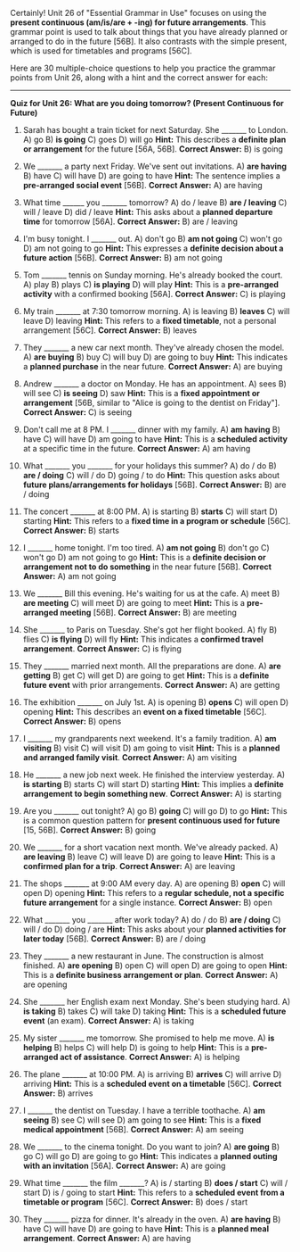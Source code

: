 Certainly! Unit 26 of "Essential Grammar in Use" focuses on using the **present continuous (am/is/are + -ing) for future arrangements**. This grammar point is used to talk about things that you have already planned or arranged to do in the future [56B]. It also contrasts with the simple present, which is used for timetables and programs [56C].

Here are 30 multiple-choice questions to help you practice the grammar points from Unit 26, along with a hint and the correct answer for each:

---

**Quiz for Unit 26: What are you doing tomorrow? (Present Continuous for Future)**

1.  Sarah has bought a train ticket for next Saturday. She _______ to London.
    A) go
    B) **is going**
    C) goes
    D) will go
    **Hint:** This describes a **definite plan or arrangement** for the future [56A, 56B].
    **Correct Answer:** B) is going

2.  We _______ a party next Friday. We've sent out invitations.
    A) **are having**
    B) have
    C) will have
    D) are going to have
    **Hint:** The sentence implies a **pre-arranged social event** [56B].
    **Correct Answer:** A) are having

3.  What time ______ you _______ tomorrow?
    A) do / leave
    B) **are / leaving**
    C) will / leave
    D) did / leave
    **Hint:** This asks about a **planned departure time** for tomorrow [56A].
    **Correct Answer:** B) are / leaving

4.  I'm busy tonight. I _______ out.
    A) don't go
    B) **am not going**
    C) won't go
    D) am not going to go
    **Hint:** This expresses a **definite decision about a future action** [56B].
    **Correct Answer:** B) am not going

5.  Tom _______ tennis on Sunday morning. He's already booked the court.
    A) play
    B) plays
    C) **is playing**
    D) will play
    **Hint:** This is a **pre-arranged activity** with a confirmed booking [56A].
    **Correct Answer:** C) is playing

6.  My train _______ at 7:30 tomorrow morning.
    A) is leaving
    B) **leaves**
    C) will leave
    D) leaving
    **Hint:** This refers to a **fixed timetable**, not a personal arrangement [56C].
    **Correct Answer:** B) leaves

7.  They _______ a new car next month. They've already chosen the model.
    A) **are buying**
    B) buy
    C) will buy
    D) are going to buy
    **Hint:** This indicates a **planned purchase** in the near future.
    **Correct Answer:** A) are buying

8.  Andrew _______ a doctor on Monday. He has an appointment.
    A) sees
    B) will see
    C) **is seeing**
    D) saw
    **Hint:** This is a **fixed appointment or arrangement** [56B, similar to "Alice is going to the dentist on Friday"].
    **Correct Answer:** C) is seeing

9.  Don't call me at 8 PM. I _______ dinner with my family.
    A) **am having**
    B) have
    C) will have
    D) am going to have
    **Hint:** This is a **scheduled activity** at a specific time in the future.
    **Correct Answer:** A) am having

10. What _______ you _______ for your holidays this summer?
    A) do / do
    B) **are / doing**
    C) will / do
    D) going / to do
    **Hint:** This question asks about **future plans/arrangements for holidays** [56B].
    **Correct Answer:** B) are / doing

11. The concert _______ at 8:00 PM.
    A) is starting
    B) **starts**
    C) will start
    D) starting
    **Hint:** This refers to a **fixed time in a program or schedule** [56C].
    **Correct Answer:** B) starts

12. I _______ home tonight. I'm too tired.
    A) **am not going**
    B) don't go
    C) won't go
    D) am not going to go
    **Hint:** This is a **definite decision or arrangement not to do something** in the near future [56B].
    **Correct Answer:** A) am not going

13. We _______ Bill this evening. He's waiting for us at the cafe.
    A) meet
    B) **are meeting**
    C) will meet
    D) are going to meet
    **Hint:** This is a **pre-arranged meeting** [56B].
    **Correct Answer:** B) are meeting

14. She _______ to Paris on Tuesday. She's got her flight booked.
    A) fly
    B) flies
    C) **is flying**
    D) will fly
    **Hint:** This indicates a **confirmed travel arrangement**.
    **Correct Answer:** C) is flying

15. They _______ married next month. All the preparations are done.
    A) **are getting**
    B) get
    C) will get
    D) are going to get
    **Hint:** This is a **definite future event** with prior arrangements.
    **Correct Answer:** A) are getting

16. The exhibition _______ on July 1st.
    A) is opening
    B) **opens**
    C) will open
    D) opening
    **Hint:** This describes an **event on a fixed timetable** [56C].
    **Correct Answer:** B) opens

17. I _______ my grandparents next weekend. It's a family tradition.
    A) **am visiting**
    B) visit
    C) will visit
    D) am going to visit
    **Hint:** This is a **planned and arranged family visit**.
    **Correct Answer:** A) am visiting

18. He _______ a new job next week. He finished the interview yesterday.
    A) **is starting**
    B) starts
    C) will start
    D) starting
    **Hint:** This implies a **definite arrangement to begin something new**.
    **Correct Answer:** A) is starting

19. Are you _______ out tonight?
    A) go
    B) **going**
    C) will go
    D) to go
    **Hint:** This is a common question pattern for **present continuous used for future** [15, 56B].
    **Correct Answer:** B) going

20. We _______ for a short vacation next month. We've already packed.
    A) **are leaving**
    B) leave
    C) will leave
    D) are going to leave
    **Hint:** This is a **confirmed plan for a trip**.
    **Correct Answer:** A) are leaving

21. The shops _______ at 9:00 AM every day.
    A) are opening
    B) **open**
    C) will open
    D) opening
    **Hint:** This refers to a **regular schedule, not a specific future arrangement** for a single instance.
    **Correct Answer:** B) open

22. What _______ you _______ after work today?
    A) do / do
    B) **are / doing**
    C) will / do
    D) doing / are
    **Hint:** This asks about your **planned activities for later today** [56B].
    **Correct Answer:** B) are / doing

23. They _______ a new restaurant in June. The construction is almost finished.
    A) **are opening**
    B) open
    C) will open
    D) are going to open
    **Hint:** This is a **definite business arrangement or plan**.
    **Correct Answer:** A) are opening

24. She _______ her English exam next Monday. She's been studying hard.
    A) **is taking**
    B) takes
    C) will take
    D) taking
    **Hint:** This is a **scheduled future event** (an exam).
    **Correct Answer:** A) is taking

25. My sister _______ me tomorrow. She promised to help me move.
    A) **is helping**
    B) helps
    C) will help
    D) is going to help
    **Hint:** This is a **pre-arranged act of assistance**.
    **Correct Answer:** A) is helping

26. The plane _______ at 10:00 PM.
    A) is arriving
    B) **arrives**
    C) will arrive
    D) arriving
    **Hint:** This is a **scheduled event on a timetable** [56C].
    **Correct Answer:** B) arrives

27. I _______ the dentist on Tuesday. I have a terrible toothache.
    A) **am seeing**
    B) see
    C) will see
    D) am going to see
    **Hint:** This is a **fixed medical appointment** [56B].
    **Correct Answer:** A) am seeing

28. We _______ to the cinema tonight. Do you want to join?
    A) **are going**
    B) go
    C) will go
    D) are going to go
    **Hint:** This indicates a **planned outing with an invitation** [56A].
    **Correct Answer:** A) are going

29. What time _______ the film _______?
    A) is / starting
    B) **does / start**
    C) will / start
    D) is / going to start
    **Hint:** This refers to a **scheduled event from a timetable or program** [56C].
    **Correct Answer:** B) does / start

30. They _______ pizza for dinner. It's already in the oven.
    A) **are having**
    B) have
    C) will have
    D) are going to have
    **Hint:** This is a **planned meal arrangement**.
    **Correct Answer:** A) are having